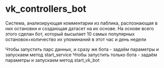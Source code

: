 # vk_controllers_bot
Система, анализирующая комментарии из паблика, распознающая в них остановки и создающая датасет на их основе. На основе всего этого сделан бот, который высылает 10 самых популярных остановок+количество их упоминаний в этот час и день недели

Чтобы запустить парс данных, и сразу же бота - задаём параметры и запускаем метод start_service
Чтобы запустить только бота - задаём параметры и запускаем метод start_vk_bot
